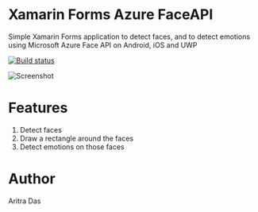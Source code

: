 # Xamarin Forms Azure FaceAPI
Simple Xamarin Forms application to detect faces, and to detect emotions using Microsoft Azure Face API on Android, iOS and UWP

[![Build status](https://build.appcenter.ms/v0.1/apps/0cdd7f79-2be3-41eb-90c1-2c62457d16c8/branches/master/badge)](https://appcenter.ms)

![Screenshot](https://github.com/dev-aritra/XF.Azure.CS.FaceAPI/blob/master/images/faceapi.gif)

# Features
1. Detect faces
2. Draw a rectangle around the faces
3. Detect emotions on those faces

# Author
Aritra Das
